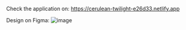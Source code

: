 Check the application on: https://cerulean-twilight-e26d33.netlify.app

Design on Figma:
![image](https://user-images.githubusercontent.com/89870431/183895826-1cb3d906-c80f-4fc7-9d77-360cb3fe2ebf.png)
